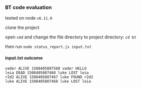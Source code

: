 ### BT code evaluation

tested on node `v6.11.0`

clone the project

open `cmd` and change the file directory to project directory:
`cd bt`

then run
`node status_report.js input.txt`



#### input.txt outcome
```
vader ALIVE 1508405807560 vader HELLO
leia DEAD 1508405807468 luke LOST leia
r2d2 ALIVE 1508405807467 luke FOUND r2d2
luke ALIVE 1508405807468 luke LOST leia
```
